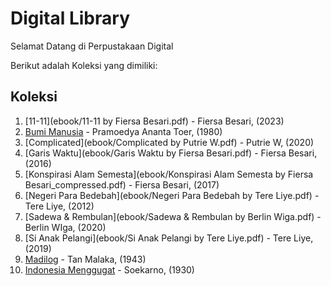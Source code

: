 # Digital Library

Selamat Datang di Perpustakaan Digital

Berikut adalah Koleksi yang dimiliki:

## Koleksi
1. [11-11](ebook/11-11 by Fiersa Besari.pdf) - Fiersa Besari, (2023)
2. [Bumi Manusia](ebook/Bumi-Manusia-by-Pramoedya-Ananta-Toer.pdf) - Pramoedya Ananta Toer, (1980)
3. [Complicated](ebook/Complicated by Putrie W.pdf) - Putrie W, (2020)
4. [Garis Waktu](ebook/Garis Waktu by Fiersa Besari.pdf) - Fiersa Besari, (2016)
5. [Konspirasi Alam Semesta](ebook/Konspirasi Alam Semesta by Fiersa Besari_compressed.pdf) - Fiersa Besari, (2017)
6. [Negeri Para Bedebah](ebook/Negeri Para Bedebah by Tere Liye.pdf) - Tere Liye, (2012)
7. [Sadewa & Rembulan](ebook/Sadewa & Rembulan by Berlin Wiga.pdf) - Berlin WIga, (2020)
8. [Si Anak Pelangi](ebook/Si Anak Pelangi by Tere Liye.pdf) - Tere Liye, (2019)
9. [Madilog](ebook/tan-malaka-madilog.pdf) - Tan Malaka, (1943)
10. [Indonesia Menggugat](ebook/soekarno-indonesia-menggugat.pdff) - Soekarno, (1930)
